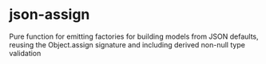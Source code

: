 # json-assign
Pure function for emitting factories for building models from JSON defaults, reusing the Object.assign signature and including derived non-null type validation

